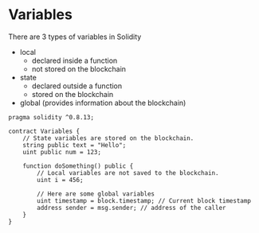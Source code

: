 # Variables

There are 3 types of variables in Solidity

* local
  * declared inside a function
  * not stored on the blockchain
* state
  * declared outside a function
  * stored on the blockchain
* global (provides information about the blockchain)
```solidity
pragma solidity ^0.8.13;

contract Variables {
    // State variables are stored on the blockchain.
    string public text = "Hello";
    uint public num = 123;

    function doSomething() public {
        // Local variables are not saved to the blockchain.
        uint i = 456;

        // Here are some global variables
        uint timestamp = block.timestamp; // Current block timestamp
        address sender = msg.sender; // address of the caller
    }
}
```
